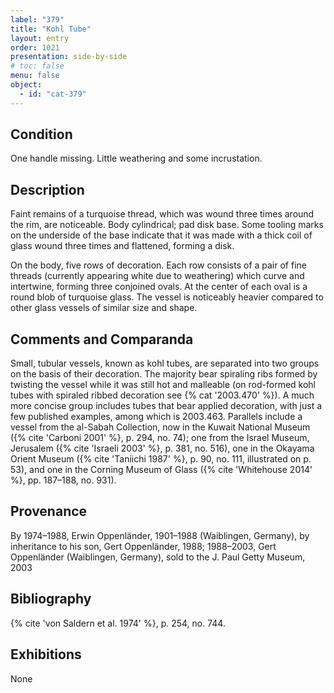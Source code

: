 ```yaml
---
label: "379"
title: "Kohl Tube"
layout: entry
order: 1021
presentation: side-by-side
# toc: false
menu: false
object:
  - id: "cat-379"
---
```


## Condition

One handle missing. Little weathering and some incrustation.

## Description

Faint remains of a turquoise thread, which was wound three times around the rim, are noticeable. Body cylindrical; pad disk base. Some tooling marks on the underside of the base indicate that it was made with a thick coil of glass wound three times and flattened, forming a disk.

On the body, five rows of decoration. Each row consists of a pair of fine threads (currently appearing white due to weathering) which curve and intertwine, forming three conjoined ovals. At the center of each oval is a round blob of turquoise glass. The vessel is noticeably heavier compared to other glass vessels of similar size and shape.

## Comments and Comparanda

Small, tubular vessels, known as kohl tubes, are separated into two groups on the basis of their decoration. The majority bear spiraling ribs formed by twisting the vessel while it was still hot and malleable (on rod-formed kohl tubes with spiraled ribbed decoration see {% cat '2003.470' %}). A much more concise group includes tubes that bear applied decoration, with just a few published examples, among which is 2003.463. Parallels include a vessel from the al-Sabah Collection, now in the Kuwait National Museum ({% cite 'Carboni 2001' %}, p. 294, no. 74); one from the Israel Museum, Jerusalem ({% cite 'Israeli 2003' %}, p. 381, no. 516), one in the Okayama Orient Museum ({% cite 'Taniichi 1987' %}, p. 90, no. 111, illustrated on p. 53), and one in the Corning Museum of Glass ({% cite 'Whitehouse 2014' %}, pp. 187–188, no. 931).

## Provenance

By 1974–1988, Erwin Oppenländer, 1901–1988 (Waiblingen, Germany), by inheritance to his son, Gert Oppenländer, 1988; 1988–2003, Gert Oppenländer (Waiblingen, Germany), sold to the J. Paul Getty Museum, 2003

## Bibliography

{% cite 'von Saldern et al. 1974' %}, p. 254, no. 744.

## Exhibitions

None